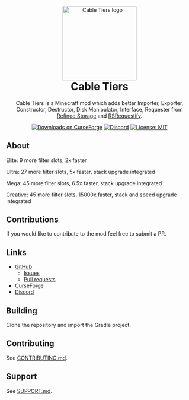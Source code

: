 <div align="center">
  <img width="200" alt="Cable Tiers logo" src="https://raw.githubusercontent.com/starforcraft/Cable-Tiers/main/.github/logo.png" />
  <h1 style="margin-top: 0">Cable Tiers</h1>
  <p>Cable Tiers is a Minecraft mod which adds better Importer, Exporter, Constructor, Destructor, Disk Manipulator, Interface, Requester from <a href="https://legacy.curseforge.com/minecraft/mc-mods/refined-storage">Refined Storage</a> and <a href="https://www.curseforge.com/minecraft/mc-mods/rs-requestify">RSRequestify</a>.</p>

[![Downloads on CurseForge](http://cf.way2muchnoise.eu/full_454382_downloads.svg)](http://minecraft.curseforge.com/projects/cable-tiers) [![Discord](https://img.shields.io/discord/818034132067024937)](https://discord.gg/WpUmcmUayN) [![License: MIT](https://img.shields.io/badge/License-MIT-yellow.svg)](LICENSE.md)
</div>

## About

Elite: 9 more filter slots, 2x faster

Ultra: 27 more filter slots, 5x faster, stack upgrade integrated

Mega: 45 more filter slots, 6.5x faster, stack upgrade integrated

Creative: 45 more filter slots, 15000x faster, stack and speed upgrade integrated

## Contributions
If you would like to contribute to the mod feel free to submit a PR. 

## Links

- [GitHub](https://github.com/starforcraft/Cable-Tiers)
    - [Issues](https://github.com/starforcraft/Cable-Tiers/issues)
	- [Pull requests](https://github.com/starforcraft/Cable-Tiers/pulls)
- [CurseForge](https://curseforge.com/minecraft/mc-mods/cable-tiers)
- [Discord](https://discord.gg/WpUmcmUayN)

## Building

Clone the repository and import the Gradle project.

## Contributing

See [CONTRIBUTING.md](.github/CONTRIBUTING.md).

## Support

See [SUPPORT.md](.github/SUPPORT.md).

